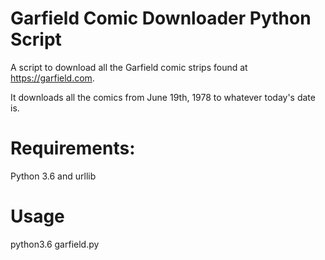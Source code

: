 # Garfield Comic Downloader Python Script
A script to download all the Garfield comic strips found at https://garfield.com.

It downloads all the comics from June 19th, 1978 to whatever today's date is.
 # Requirements:
 Python 3.6 and urllib
 
 # Usage
 python3.6 garfield.py
